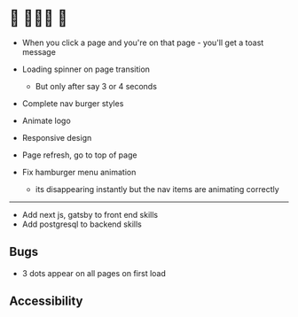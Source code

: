 # 🚧 👀👀👀 🚧

- When you click a page and you're on that page - you'll get a toast message

- Loading spinner on page transition

  - But only after say 3 or 4 seconds

- Complete nav burger styles

- Animate logo

- Responsive design

- Page refresh, go to top of page

- Fix hamburger menu animation
  - its disappearing instantly but the nav items are animating correctly

---

- Add next js, gatsby to front end skills
- Add postgresql to backend skills

## Bugs

- 3 dots appear on all pages on first load

## Accessibility
